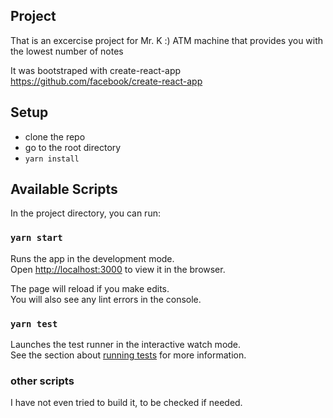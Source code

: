 ## Project

That is an excercise project for Mr. K :)
ATM machine that provides you with the lowest number of notes

It was bootstraped with create-react-app
https://github.com/facebook/create-react-app

## Setup

- clone the repo
- go to the root directory
- `yarn install`

## Available Scripts

In the project directory, you can run:

### `yarn start`

Runs the app in the development mode.<br>
Open [http://localhost:3000](http://localhost:3000) to view it in the browser.

The page will reload if you make edits.<br>
You will also see any lint errors in the console.

### `yarn test`

Launches the test runner in the interactive watch mode.<br>
See the section about [running tests](https://facebook.github.io/create-react-app/docs/running-tests) for more information.

### other scripts

I have not even tried to build it, to be checked if needed.
